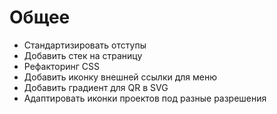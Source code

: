 # Общее
- Стандартизировать отступы
- Добавить стек на страницу
- Рефакторинг CSS
- Добавить иконку внешней ссылки для меню
- Добавить градиент для QR в SVG
- Адаптировать иконки проектов под разные разрешения
